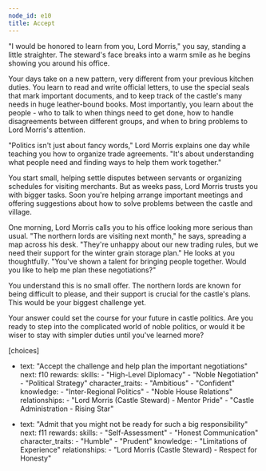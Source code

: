 ```yaml
---
node_id: e10
title: Accept
---
```


"I would be honored to learn from you, Lord Morris," you say, standing a little straighter. The steward's face breaks into a warm smile as he begins showing you around his office.

Your days take on a new pattern, very different from your previous kitchen duties. You learn to read and write official letters, to use the special seals that mark important documents, and to keep track of the castle's many needs in huge leather-bound books. Most importantly, you learn about the people - who to talk to when things need to get done, how to handle disagreements between different groups, and when to bring problems to Lord Morris's attention.

"Politics isn't just about fancy words," Lord Morris explains one day while teaching you how to organize trade agreements. "It's about understanding what people need and finding ways to help them work together."

You start small, helping settle disputes between servants or organizing schedules for visiting merchants. But as weeks pass, Lord Morris trusts you with bigger tasks. Soon you're helping arrange important meetings and offering suggestions about how to solve problems between the castle and village.

One morning, Lord Morris calls you to his office looking more serious than usual. "The northern lords are visiting next month," he says, spreading a map across his desk. "They're unhappy about our new trading rules, but we need their support for the winter grain storage plan." He looks at you thoughtfully. "You've shown a talent for bringing people together. Would you like to help me plan these negotiations?"

You understand this is no small offer. The northern lords are known for being difficult to please, and their support is crucial for the castle's plans. This would be your biggest challenge yet.

Your answer could set the course for your future in castle politics. Are you ready to step into the complicated world of noble politics, or would it be wiser to stay with simpler duties until you've learned more?

[choices]
- text: "Accept the challenge and help plan the important negotiations"
  next: f10
  rewards:
    skills: 
      - "High-Level Diplomacy"
      - "Noble Negotiation"
      - "Political Strategy"
    character_traits:
      - "Ambitious"
      - "Confident"
    knowledge:
      - "Inter-Regional Politics"
      - "Noble House Relations"
    relationships:
      - "Lord Morris (Castle Steward) - Mentor Pride"
      - "Castle Administration - Rising Star"

- text: "Admit that you might not be ready for such a big responsibility"
  next: f11
  rewards:
    skills: 
      - "Self-Assessment"
      - "Honest Communication"
    character_traits:
      - "Humble"
      - "Prudent"
    knowledge:
      - "Limitations of Experience"
    relationships:
      - "Lord Morris (Castle Steward) - Respect for Honesty"


